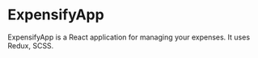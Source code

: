 # ExpensifyApp
ExpensifyApp is a React application for managing your expenses. It uses Redux, SCSS.

